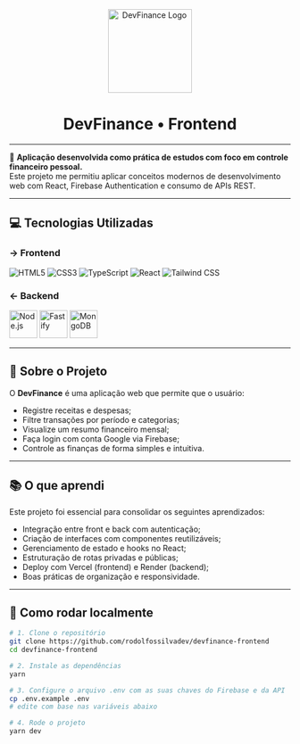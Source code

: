<div align="center">
  <img src="./src/assets/logo.svg" height="150" alt="DevFinance Logo" />
  <h1>DevFinance • Frontend</h1>
</div>

---

🚀 **Aplicação desenvolvida como prática de estudos com foco em controle financeiro pessoal.**  
Este projeto me permitiu aplicar conceitos modernos de desenvolvimento web com React, Firebase Authentication e consumo de APIs REST.

---

## 💻 Tecnologias Utilizadas

### → Frontend
<div display="flex">
  <img src="https://img.shields.io/badge/HTML5-E34F26?style=for-the-badge&logo=html5&logoColor=white" alt="HTML5" />
  <img src="https://img.shields.io/badge/CSS3-1572B6?style=for-the-badge&logo=css3&logoColor=white" alt="CSS3" />
  <img src="https://img.shields.io/badge/TypeScript-007ACC?style=for-the-badge&logo=typescript&logoColor=white" alt="TypeScript" />
  <img src="https://img.shields.io/badge/React-20232A?style=for-the-badge&logo=react&logoColor=61DAFB" alt="React" />
  <img src="https://img.shields.io/badge/Tailwind_CSS-38B2AC?style=for-the-badge&logo=tailwind-css&logoColor=white" alt="Tailwind CSS" />
</div>

### ← Backend
<div display="flex">
  <img src="https://user-images.githubusercontent.com/25181517/183568594-85e280a7-0d7e-4d1a-9028-c8c2209e073c.png" width="50" height="50" alt="Node.js" />
  <img src="https://user-images.githubusercontent.com/25181517/117208740-bfb78400-adf5-11eb-97bb-09072b6bedfc.png" width="50" height="50" alt="Fastify" />
  <img src="https://user-images.githubusercontent.com/25181517/182884177-d48a8579-2cd0-447a-b9a6-ffc7cb02560e.png" width="50" height="50" alt="MongoDB" />
</div>

---

## 🎯 Sobre o Projeto

O **DevFinance** é uma aplicação web que permite que o usuário:

- Registre receitas e despesas;
- Filtre transações por período e categorias;
- Visualize um resumo financeiro mensal;
- Faça login com conta Google via Firebase;
- Controle as finanças de forma simples e intuitiva.

---

## 📚 O que aprendi

Este projeto foi essencial para consolidar os seguintes aprendizados:

- Integração entre front e back com autenticação;
- Criação de interfaces com componentes reutilizáveis;
- Gerenciamento de estado e hooks no React;
- Estruturação de rotas privadas e públicas;
- Deploy com Vercel (frontend) e Render (backend);
- Boas práticas de organização e responsividade.

---

## 🧪 Como rodar localmente

```bash
# 1. Clone o repositório
git clone https://github.com/rodolfossilvadev/devfinance-frontend
cd devfinance-frontend

# 2. Instale as dependências
yarn

# 3. Configure o arquivo .env com as suas chaves do Firebase e da API
cp .env.example .env
# edite com base nas variáveis abaixo

# 4. Rode o projeto
yarn dev
